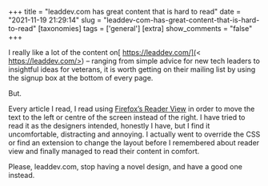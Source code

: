 +++
title = "leaddev.com has great content that is hard to read"
date = "2021-11-19 21:29:14"
slug = "leaddev-com-has-great-content-that-is-hard-to-read"
[taxonomies]
tags = ['general']
[extra]
show_comments = "false"
+++

I really like a lot of the content on[ https://leaddev.com/](< https://leaddev.com/>) – ranging from simple advice for new tech leaders to insightful ideas for veterans, it is worth getting on their mailing list by using the signup box at the bottom of every page.

But.

Every article I read, I read using [Firefox’s Reader View](https://blog.mozilla.org/en/products/firefox/reader-view/) in order to move the text to the left or centre of the screen instead of the right. I have tried to read it as the designers intended, honestly I have, but I find it uncomfortable, distracting and annoying. I actually went to override the CSS or find an extension to change the layout before I remembered about reader view and finally managed to read their content in comfort.

Please, leaddev.com, stop having a novel design, and have a good one instead.
